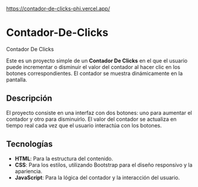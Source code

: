 https://contador-de-clicks-phi.vercel.app/
# Contador-De-Clicks
Contador De Clicks



Este es un proyecto simple de un **Contador De Clicks** en el que el usuario puede incrementar o disminuir el valor del contador al hacer clic en los botones correspondientes. El contador se muestra dinámicamente en la pantalla.

## Descripción

El proyecto consiste en una interfaz con dos botones: uno para aumentar el contador y otro para disminuirlo. El valor del contador se actualiza en tiempo real cada vez que el usuario interactúa con los botones.

## Tecnologías

- **HTML**: Para la estructura del contenido.
- **CSS**: Para los estilos, utilizando Bootstrap para el diseño responsivo y la apariencia.
- **JavaScript**: Para la lógica del contador y la interacción del usuario.
